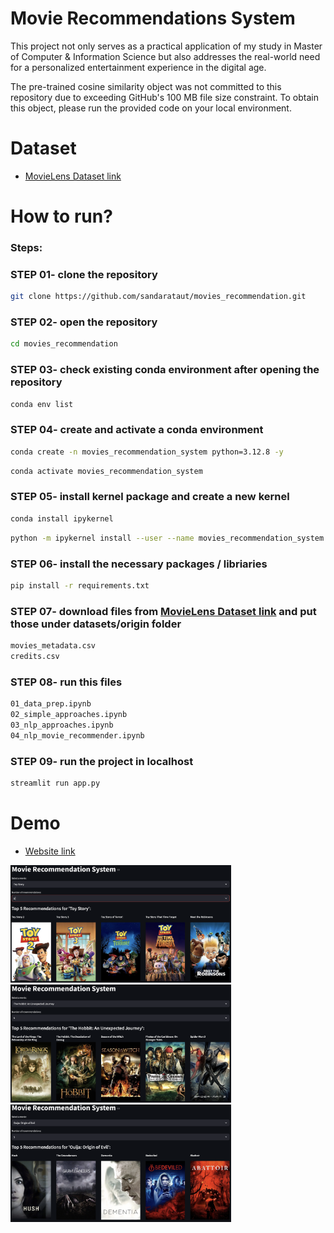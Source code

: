 # Movie Recommendations System

This project not only serves as a practical application of my study in Master of Computer & Information Science but also addresses the real-world need for a personalized entertainment experience in the digital age.

The pre-trained cosine similarity object was not committed to this repository due to exceeding GitHub's 100 MB file size constraint. To obtain this object, please run the provided code on your local environment.

# Dataset

- [MovieLens Dataset link](https://www.kaggle.com/datasets/rounakbanik/the-movies-dataset/data)

# How to run?

### Steps:

### STEP 01- clone the repository

```bash
git clone https://github.com/sandarataut/movies_recommendation.git
```

### STEP 02- open the repository

```bash
cd movies_recommendation
```

### STEP 03- check existing conda environment after opening the repository

```bash
conda env list
```

### STEP 04- create and activate a conda environment

```bash
conda create -n movies_recommendation_system python=3.12.8 -y
```

```bash
conda activate movies_recommendation_system
```

### STEP 05- install kernel package and create a new kernel

```bash
conda install ipykernel
```

```bash
python -m ipykernel install --user --name movies_recommendation_system --display-name "movies_recommendation_system"
```

### STEP 06- install the necessary packages / libriaries

```bash
pip install -r requirements.txt
```

### STEP 07- download files from [MovieLens Dataset link](https://www.kaggle.com/datasets/rounakbanik/the-movies-dataset/data) and put those under datasets/origin folder

```bash
movies_metadata.csv
credits.csv
```

### STEP 08- run this files

```bash
01_data_prep.ipynb
02_simple_approaches.ipynb
03_nlp_approaches.ipynb
04_nlp_movie_recommender.ipynb
```

### STEP 09- run the project in localhost

```bash
streamlit run app.py
```

# Demo

- [Website link](https://moviesrecommendation-sandar-at-aut.streamlit.app/)

<img src="screenshots/screenshot_1.png" alt="screenshot_1" width="70%">
<img src="screenshots/screenshot_2.png" alt="screenshot_2" width="70%">
<img src="screenshots/screenshot_3.png" alt="screenshot_3" width="70%">
